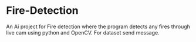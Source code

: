 # Fire-Detection
An Ai project for Fire detection where the program detects any fires through live cam using python and OpenCV.
For dataset send message.
